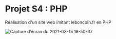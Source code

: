 # Projet S4 : PHP

Réalisation d'un site web imitant leboncoin.fr en PHP 

![Capture d’écran du 2021-03-15 18-50-37](https://user-images.githubusercontent.com/73113520/111197992-64b89c00-85bf-11eb-9682-abdfdcc717d8.png)
